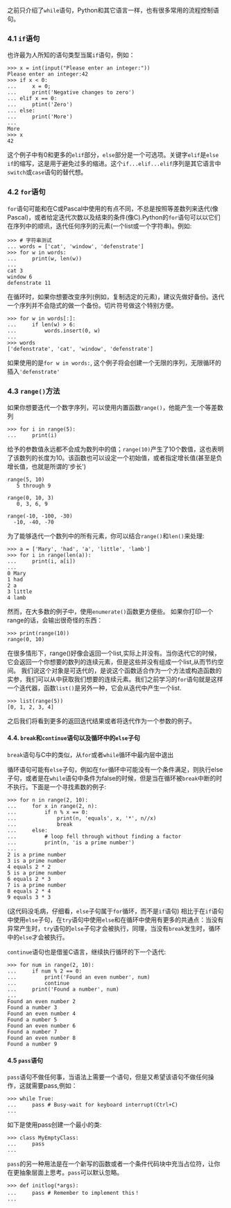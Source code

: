 之前只介绍了`while`语句，Python和其它语言一样，也有很多常用的流程控制语句。

### 4.1 `if`语句

也许最为人所知的语句类型当属`if`语句，例如：
```
>>> x = int(input("Please enter an integer:"))
Please enter an integer:42
>>> if x < 0:
...     x = 0;
...     print('Negative changes to zero')
... elif x == 0:
...     ptint('Zero')
... else:
...     print('More')
...
More
>>> x
42
```
这个例子中有0和更多的`elif`部分，`else`部分是一个可选项。关键字`elif`是`else if`的缩写，这是用于避免过多的缩进。这个`if...elif...elif`序列是其它语言中`switch`或`case`语句的替代想。

### 4.2 `for`语句
`for`语句可能和在C或Pascal中使用的有点不同，不总是按照等差数列来迭代(像Pascal)，或者给定迭代次数以及结束的条件(像C).Python的`for`语句可以以它们在序列中的顺讯，迭代任何序列的元素(一个list或一个字符串)。例如:
```
>>> # 字符串测试
... words = ['cat', 'window', 'defenstrate']
>>> for w in words:
...     print(w, len(w))
...
cat 3
window 6
defenstrate 11
```
在循环时，如果你想要改变序列(例如，复制选定的元素)，建议先做好备份。迭代一个序列并不会隐式的做一个备份。切片符号做这个特别方便。
```
>>> for w in words[:]:
...     if len(w) > 6:
...         words.insert(0, w)
...
>>> words
['defenstrate', 'cat', 'window', 'defenstrate']
```
如果使用的是`for w in words:`, 这个例子将会创建一个无限的序列，无限循环的插入`'defenstrate'`

### 4.3 `range()`方法
如果你想要迭代一个数字序列，可以使用内置函数`range()`，他能产生一个等差数列
```
>>> for i in range(5):
...     print(i)
```
给予的参数值永远都不会成为数列中的值；`range(10)`产生了10个数值，这也表明了该数列的长度为10。该函数也可以设定一个初始值，或者指定增长值(甚至是负增长值，也就是所谓的'步长')
```
range(5, 10)
   5 through 9

range(0, 10, 3)
   0, 3, 6, 9

range(-10, -100, -30)
  -10, -40, -70
```
为了能够迭代一个数列中的所有元素，你可以结合`range()`和`len()`来处理:
```
>>> a = ['Mary', 'had', 'a', 'little', 'lamb']
>>> for i in range(len(a)):
...     print(i, a[i])
...
0 Mary
1 had
2 a
3 little
4 lamb
```
然而，在大多数的例子中，使用`enumerate()`函数更方便些。
如果你打印一个range的话，会输出很奇怪的东西：
```
>>> print(range(10))
range(0, 10)
```
在很多情形下，range()好像会返回一个list,实际上并没有。当你迭代它的时候，它会返回一个你想要的数列的连续元素，但是这些并没有组成一个list,从而节约空间。
我们说这个对象是可迭代的，是说这个函数适合作为一个方法或构造函数的实参，我们可以从中获取我们想要的连续元素。我们之前学习的`for`语句就是这样一个迭代器，函数`list()`是另外一种，它会从迭代中产生一个list.
```
>>> list(range(5))
[0, 1, 2, 3, 4]
```
之后我们将看到更多的返回迭代结果或者将迭代作为一个参数的例子。

#### 4.4. `break`和`continue`语句以及循环中的`else`子句
`break`语句与C中的类似，从`for`或者`while`循环中最内层中退出

循环语句可能有`else`子句，例如在`for`循环中可能没有一个条件满足，则执行else子句，或者是在`while`语句中条件为false的时候，但是当在循环被`break`中断的时不执行。下面是一个寻找素数的例子:
```
>>> for n in range(2, 10):
...     for x in range(2, n):
...         if n % x == 0:
...             print(n, 'equals', x, '*', n//x)
...             break
...     else:
...         # loop fell through without finding a factor
...         print(n, 'is a prime number')
...
2 is a prime number
3 is a prime number
4 equals 2 * 2
5 is a prime number
6 equals 2 * 3
7 is a prime number
8 equals 2 * 4
9 equals 3 * 3
```
(这代码没毛病，仔细看，`else`子句属于`for`循环，而不是`if`语句)
相比于在`if`语句中使用`else`子句，在`try`语句中使用`else`和在循环中使用有更多的共通点：当没有异常产生时，`try`语句的`else`子句才会被执行，同理，当没有`break`发生时，循环中的`else`才会被执行。

`continue`语句也是借鉴C语言，继续执行循环的下一个迭代:
```
>>> for num in range(2, 10):
...     if num % 2 == 0:
...         print('Found an even number', num)
...         continue
...     print('Found a number', num)
...
Found an even number 2
Found a number 3
Found an even number 4
Found a number 5
Found an even number 6
Found a number 7
Found an even number 8
Found a number 9
```
#### 4.5 `pass`语句
`pass`语句不做任何事，当语法上需要一个语句，但是又希望该语句不做任何操作，这就需要pass,例如：
```
>>> while True:
...     pass # Busy-wait for keyboard interrupt(Ctrl+C)
...
```

如下是使用pass创建一个最小的类:
```
>>> class MyEmptyClass:
...     pass
...
```
`pass`的另一种用法是在一个新写的函数或者一个条件代码块中充当占位符，让你在更抽象层面上思考。`pass`可以默认忽略。
```
>>> def initlog(*args):
...     pass # Remember to implement this！
...
```

